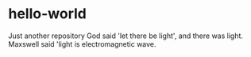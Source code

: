 # hello-world
Just another repository
God said 'let there be light', and there was light.
Maxswell said 'light is electromagnetic wave.
